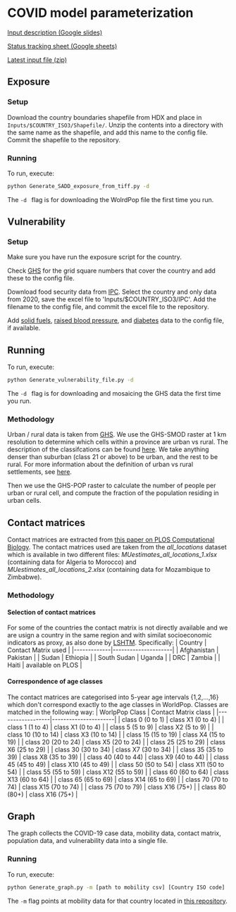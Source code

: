 # COVID model parameterization

[Input description (Google slides)](https://docs.google.com/presentation/d/16hplfTHyJtXoAXTLgNp3LHWP2Upig0eofGcufOsv3RY/edit?usp=sharing)

[Status tracking sheet (Google sheets)](https://docs.google.com/spreadsheets/d/1F-15iyDf_v7hBtr-jdCQMptt5bSFY52YivYRyLFVFBQ/edit?usp=sharing)

[Latest input file (zip)](https://drive.google.com/file/d/1gK3opqhwCc4BRu5PvnYagi0sSI6qnyxn/view)


## Exposure

### Setup

Download the country boundaries shapefile from HDX and place in `Inputs/$COUNTRY_ISO3/Shapefile/`. Unzip the contents
into a directory with the same name as the shapefile, and add this name to the config file.  
Commit the shapefile to the repository.

### Running
To run, execute:
```bash
python Generate_SADD_exposure_from_tiff.py -d
```
The `-d ` flag is for downloading the WolrdPop file the first time you run.  

## Vulnerability

### Setup

Make sure you have run the exposure script for the country. 

Check [GHS](https://ghsl.jrc.ec.europa.eu/download.php) for the grid square numbers that cover the country
and add these to the config file. 

Download food security data from [IPC](http://www.ipcinfo.org/ipc-country-analysis/population-tracking-tool/en/).
Select the country and only data from 2020, save the excel file to 'Inputs/$COUNTRY_ISO3/IPC'. 
Add the filename to the config file, and commit the excel file to the repository. 

Add [solid fuels](https://apps.who.int/gho/data/node.main.135?lang=en), 
[raised blood pressure](https://www.who.int/nmh/countries), and
[diabetes](https://www.who.int/nmh/countries) data to the config file, if available. 
 
## Running 

To run, execute:
```bash
python Generate_vulnerability_file.py -d
```
The `-d ` flag is for downloading and mosaicing the GHS data the first time you run.

### Methodology

Urban / rural data is taken from [GHS](https://ghsl.jrc.ec.europa.eu/). We use the GHS-SMOD raster at 1 km resolution
to determine which cells within a province are urban vs rural. The description of the 
classifcations can be found [here](https://ghsl.jrc.ec.europa.eu/documents/GHSL_Data_Package_2019.pdf).
We take anything denser than suburban (class 21 or above) to be urban, and the rest to be rural.
For more information about the definition of urban vs rural settlements, see 
[here](https://ghsl.jrc.ec.europa.eu/degurbaDefinitions.php).

Then we use the GHS-POP raster to calculate the number of people per urban or rural cell,
and compute the fraction of the population residing in urban cells. 

## Contact matrices

Contact matrices are extracted from [this paper on PLOS Computational Biology](https://journals.plos.org/ploscompbiol/article?id=10.1371/journal.pcbi.1005697#sec020).
The contact matrices used are taken from the _all\_locations_ dataset which is available in two different files: _MUestimates\_all\_locations\_1.xlsx_ (containing data for Algeria to Morocco) and _MUestimates\_all\_locations\_2.xlsx_ (containing data for Mozambique to Zimbabwe).

### Methodology

#### Selection of contact matrices

For some of the countries the contact matrix is not directly available and we are usign a country in the same region and with similat socioeconomic indicators as proxy, as also done by [LSHTM](https://www.dropbox.com/sh/m3n6qjesd7v3rd0/AAC0OblfX-8sVyIuGCsqSZjMa?dl=0). Specifically:
| Country     | Contact Matrix used |
|-------------|---------------------|
| Afghanistan | Pakistan            |
| Sudan       | Ethiopia            |
| South Sudan | Uganda              |
| DRC         | Zambia              |
| Haiti       | available on PLOS   |

#### Correspondence of age classes

The contact matrices are categorised into 5-year age intervals {1,2,...,16} which don't correspond exactly to the age classes in WorldPop. Classes are matched in the following way:
| WorlpPop Class   | Contact Matrix class |
|------------------|----------------------|
| class 0 (0 to 1) | class X1 (0 to 4)       |
| class 1 (1 to 4) | class X1 (0 to 4)       |
| class 5 (5 to 9) | class X2 (5 to 9)       |
| class 10 (10 to 14) | class X3 (10 to 14)       |
| class 15 (15 to 19) | class X4 (15 to 19)       |
| class 20 (20 to 24) | class X5 (20 to 24)       |
| class 25 (25 to 29) | class X6 (25 to 29)       |
| class 30 (30 to 34) | class X7 (30 to 34)       |
| class 35 (35 to 39) | class X8 (35 to 39)       |
| class 40 (40 to 44) | class X9 (40 to 44)       |
| class 45 (45 to 49) | class X10 (45 to 49)       |
| class 50 (50 to 54) | class X11 (50 to 54)       |
| class 55 (55 to 59) | class X12 (55 to 59)       |
| class 60 (60 to 64) | class X13 (60 to 64)       |
| class 65 (65 to 69) | class X14 (65 to 69)       |
| class 70 (70 to 74) | class X15 (70 to 74)       |
| class 75 (70 to 79) | class X16 (75+)       |
| class 80 (80+) | class X16 (75+)       |

## Graph
The graph collects the COVID-19 case data, mobility data, contact matrix, population data, and vulnerability data
into a single file.

### Running 

To run, execute:
```bash
python Generate_graph.py -m [path to mobility csv] [Country ISO code]
```
The `-m` flag points at mobility data for that country located in [this repository](https://github.com/OCHA-DAP/pa-movement-patterns-matrix).
